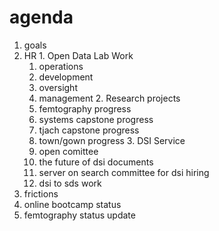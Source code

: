 # agenda
1. goals
  1. HR
    1. Open Data Lab Work
      1. operations
      2. development
      3. oversight
      4. management
    2. Research projects
      1. femtography progress
      2. systems capstone progress
      3. tjach capstone progress
      4. town/gown progress
    3. DSI Service
      1. open comittee
      2. the future of dsi documents
      3. server on search committee for dsi hiring
      4. dsi to sds work
2. frictions
3. online bootcamp status
4. femtography status update
